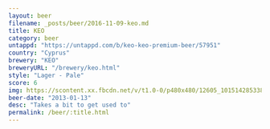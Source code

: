 ```yaml
---
layout: beer
filename: _posts/beer/2016-11-09-keo.md
title: KEO
category: beer
untappd: "https://untappd.com/b/keo-keo-premium-beer/57951"
country: "Cyprus"
brewery: "KEO"
breweryURL: "/brewery/keo.html"
style: "Lager - Pale"
score: 6
img: https://scontent.xx.fbcdn.net/v/t1.0-0/p480x480/12605_10151428533818745_35949284_n.jpg?oh=1181e8bbf737ff8cdb610030c68cd452&oe=5998A04D
beer-date: "2013-01-13"
desc: "Takes a bit to get used to"
permalink: /beer/:title.html
---
```

